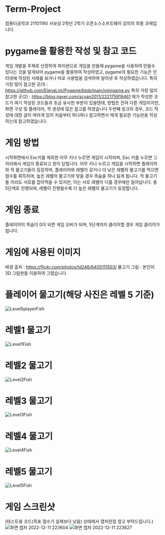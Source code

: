 # Term-Project
컴퓨터공학과 21101190 서보성 2학년 2학기 오픈소스소프트웨어 강의의 최종 과제입니다.

# pygame을 활용한 작성 및 참고 코드
 게임 개발을 주제로 선정하여 파이썬으로 게임을 만들때 pygame을 사용하여 만들수 있다는 것을 알게되어 pygame을 활용하여 작성하였고, pygame의 필요한 기능은 인터넷에 작성된 사례를 보거나 따로 사용법을 검색하여 알아낸 후 작성하였습니다.
 특히 가장 많이 참고한 곳(1) : https://github.com/ElenaLim/Pygame/blob/main/minigame.py
 특히 가장 많이 참고한 곳(2) : https://blog.naver.com/scyan2011/222175919461
제가 작성한 코드가 여기 작성된 코드들과 조금 유사한 부분이 있을텐데, 방법은 전혀 다른 게임이지만, 화면 구성 및 플레이어, 적 생성에 많은 참고를 하였습니다
두번째 링크의 경우, 코드 작성에 대한 글이 여러개 있어 처음부터 하나하나 참고하면서 제게 필요한 기능만을 작성하는데 참고하였습니다.

# 게임 방법
 시작화면에서 Esc키를 제외한 아무 키나 누르면 게임이 시작되며, Esc 키를 누르면 그 자리에서 게임이 종료되고 창이 닫힙니다.
 아무 키나 누르고 게임을 시작하면 플레이어와 적 물고기들이 등장하며, 플레이어와 레벨이 갖거나 더 낮은 레벨의 물고기를 먹으면 점수를 획득하며, 높은 레벨의 물고기와 닿을 경우 목숨을 하나 잃게 됩니다. 적 물고기들 끼리도 서로를 잡아먹을 수 있지만, 이는 서로 레벨이 다를 경우에만 일어납니다.
 총 5단계로 진행되며, 레벨이 진행될수록 더 높은 레벨의 물고기가 등장합니다.
 
# 게임 종료
 플레이어의 목숨이 0이 되면 게임 오버가 되며, 5단계까지 클리어할 경우 게임 클리어가 됩니다.
 
# 게임에 사용된 이미지
배경 출처 : https://flickr.com/photos/td246/6405111503/
물고기 그림 : 본인이 3D 그림판을 이용하여 그렸습니다.

# 플레이어 물고기(해당 사진은 레벨 5 기준)
![Level5playerFish](https://user-images.githubusercontent.com/112685218/206908247-ee2823dd-b50e-4096-b79f-19382fd236c9.png)

# 레벨1 물고기
![Level1Fish](https://user-images.githubusercontent.com/112685218/206908190-cccdcd97-7ec5-4a9d-a216-c265cb9db214.png)

# 레벨2 물고기
![Level2Fish](https://user-images.githubusercontent.com/112685218/206908198-95372861-1096-4b97-b11b-89f48c91ad90.png)

# 레벨3 물고기
![Level3Fish](https://user-images.githubusercontent.com/112685218/206908267-fb08dea6-85a8-4d0e-89c1-976e8ae828fa.png)

# 레벨4 물고기
![Level4Fish](https://user-images.githubusercontent.com/112685218/206908284-2c514d6e-144e-4134-bb45-32aa716a96f8.png)

# 레벨5 물고기
![Level5Fish](https://user-images.githubusercontent.com/112685218/206908299-d7304673-d414-41d2-883b-1f1c2614cd11.png)

# 게임 스크린샷
(테스트용 코드(목표 점수가 실제보다 낮음) 상태에서 캡처한점 참고 부탁드립니다.)
![화면 캡처 2022-12-11 223604](https://user-images.githubusercontent.com/112685218/206908355-522f240f-ac17-4033-9bf9-195e3c586de9.png)
![화면 캡처 2022-12-11 223627](https://user-images.githubusercontent.com/112685218/206908357-cf5dd52a-471a-45c5-ba7f-fa1f3b8e6bb2.png)
